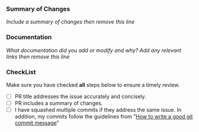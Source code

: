 ### Summary of Changes

_Include a summary of changes then remove this line_


### Documentation

_What documentation did you add or modify and why? Add any relevant links then remove this line_

### CheckList
Make sure you have checked **all** steps below to ensure a timely review.
- [ ] PR title addresses the issue accurately and concisely.
- [ ] PR includes a summary of changes.
- [ ] I have squashed multiple commits if they address the same issue. In addition, my commits follow the guidelines from "[How to write a good git commit message](http://chris.beams.io/posts/git-commit/)"
